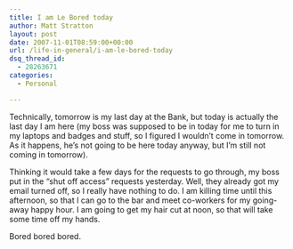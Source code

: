```yaml
---
title: I am Le Bored today
author: Matt Stratton
layout: post
date: 2007-11-01T08:59:00+00:00
url: /life-in-general/i-am-le-bored-today
dsq_thread_id:
  - 28263671
categories:
  - Personal

---
```

Technically, tomorrow is my last day at the Bank, but today is actually the last day I am here (my boss was supposed to be in today for me to turn in my laptops and badges and stuff, so I figured I wouldn&#8217;t come in tomorrow. As it happens, he&#8217;s not going to be here today anyway, but I&#8217;m still not coming in tomorrow).

Thinking it would take a few days for the requests to go through, my boss put in the &#8220;shut off access&#8221; requests yesterday. Well, they already got my email turned off, so I really have nothing to do. I am killing time until this afternoon, so that I can go to the bar and meet co-workers for my going-away happy hour. I am going to get my hair cut at noon, so that will take some time off my hands.

Bored bored bored.